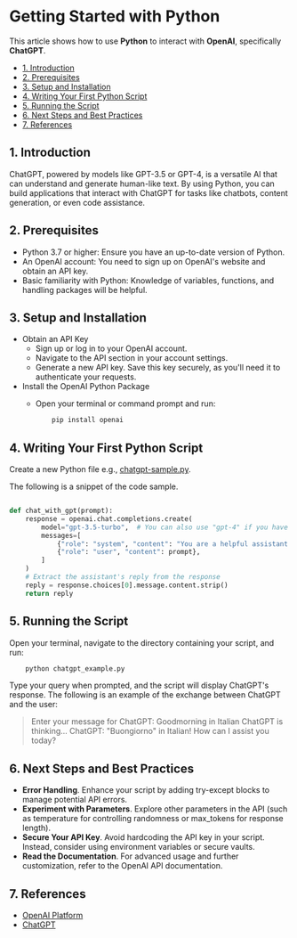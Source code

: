 # Getting Started with Python <!-- omit from toc -->

This article shows how to use **Python** to interact with **OpenAI**, specifically **ChatGPT**.

- [1. Introduction](#1-introduction)
- [2. Prerequisites](#2-prerequisites)
- [3. Setup and Installation](#3-setup-and-installation)
- [4. Writing Your First Python Script](#4-writing-your-first-python-script)
- [5. Running the Script](#5-running-the-script)
- [6. Next Steps and Best Practices](#6-next-steps-and-best-practices)
- [7. References](#7-references)


## 1. Introduction

ChatGPT, powered by models like GPT-3.5 or GPT-4, is a versatile AI that can understand and generate human-like text. By using Python, you can build applications that interact with ChatGPT for tasks like chatbots, content generation, or even code assistance.

## 2. Prerequisites

- Python 3.7 or higher: Ensure you have an up-to-date version of Python.
- An OpenAI account: You need to sign up on OpenAI's website and obtain an API key.
- Basic familiarity with Python: Knowledge of variables, functions, and handling packages will be helpful.

## 3. Setup and Installation

- Obtain an API Key
  - Sign up or log in to your OpenAI account.
  - Navigate to the API section in your account settings.
  - Generate a new API key. Save this key securely, as you'll need it to authenticate your requests.
- Install the OpenAI Python Package
  - Open your terminal or command prompt and run:

    ``` bash
        pip install openai
    ```

## 4. Writing Your First Python Script

Create a new Python file e.g., [chatgpt-sample.py](chatgpt-sample.py).

The following is a snippet of the code sample.

``` python

def chat_with_gpt(prompt):
    response = openai.chat.completions.create(
        model="gpt-3.5-turbo",  # You can also use "gpt-4" if you have access
        messages=[
            {"role": "system", "content": "You are a helpful assistant."},
            {"role": "user", "content": prompt},
        ]
    )
    # Extract the assistant's reply from the response
    reply = response.choices[0].message.content.strip()
    return reply

```


## 5. Running the Script

Open your terminal, navigate to the directory containing your script, and run:

``` bash
    python chatgpt_example.py
```

Type your query when prompted, and the script will display ChatGPT's response.
The following is an example of the exchange between ChatGPT and the user:

> Enter your message for ChatGPT: Goodmorning in Italian
ChatGPT is thinking...
> ChatGPT: "Buongiorno" in Italian! How can I assist you today?

## 6. Next Steps and Best Practices

- **Error Handling**. Enhance your script by adding try-except blocks to manage potential API errors.
- **Experiment with Parameters**. Explore other parameters in the API (such as temperature for controlling randomness or max_tokens for response length).
- **Secure Your API Key**. Avoid hardcoding the API key in your script. Instead, consider using environment variables or secure vaults.
- **Read the Documentation**. For advanced usage and further customization, refer to the OpenAI API documentation.

## 7. References

- [OpenAI Platform](https://platform.openai.com/settings/organization/general)
- [ChatGPT](https://chatgpt.com/)

